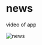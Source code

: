 # news

video of app

![news](https://github.com/NikelMaharjan/news/assets/22465905/0f39a35e-a687-4fe9-bb18-850a8a5b6fcf)
